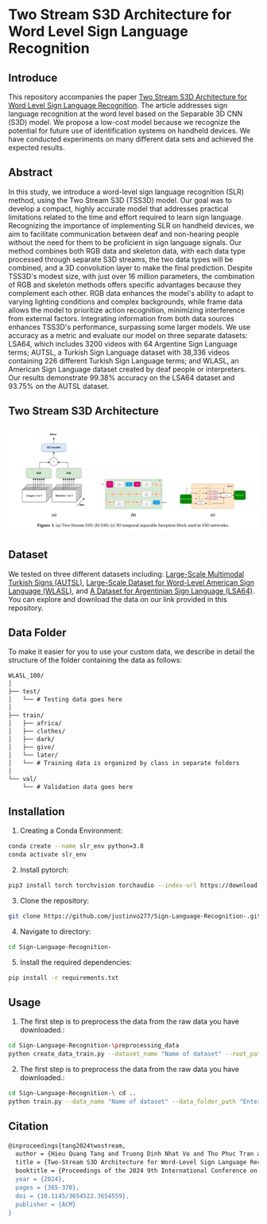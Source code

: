 # Two Stream S3D Architecture for Word Level Sign Language Recognition


## Introduce

This repository accompanies the paper [Two Stream S3D Architecture for Word Level Sign Language Recognition](https://dl.acm.org/doi/10.1145/3654522.3654559). The article addresses sign language recognition at the word level based on the Separable 3D CNN (S3D) model. We propose a low-cost model because we recognize the potential for future use of identification systems on handheld devices. We have conducted experiments on many different data sets and achieved the expected results.

## Abstract

In this study, we introduce a word-level sign language recognition (SLR) method, using the Two Stream S3D (TSS3D) model. Our goal was to develop a compact, highly accurate model that addresses practical limitations related to the time and effort required to learn sign language. Recognizing the importance of implementing SLR on handheld devices, we aim to facilitate communication between deaf and non-hearing people without the need for them to be proficient in sign language signals. Our method combines both RGB data and skeleton data, with each data type processed through separate S3D streams, the two data types will be combined, and a 3D convolution layer to make the final prediction. Despite TSS3D's modest size, with just over 16 million parameters, the combination of RGB and skeleton methods offers specific advantages because they complement each other. RGB data enhances the model's ability to adapt to varying lighting conditions and complex backgrounds, while frame data allows the model to prioritize action recognition, minimizing interference from external factors. Integrating information from both data sources enhances TSS3D's performance, surpassing some larger models. We use accuracy as a metric and evaluate our model on three separate datasets: LSA64, which includes 3200 videos with 64 Argentine Sign Language terms; AUTSL, a Turkish Sign Language dataset with 38,336 videos containing 226 different Turkish Sign Language terms; and WLASL, an American Sign Language dataset created by deaf people or interpreters. Our results demonstrate 99.38% accuracy on the LSA64 dataset and 93.75% on the AUTSL dataset.


## Two Stream S3D Architecture

![Architecture](images/architecture.png)

## Dataset

We tested on three different datasets including: [Large-Scale Multimodal Turkish Signs (AUTSL)](https://ieeexplore.ieee.org/abstract/document/9210578), [Large-Scale Dataset for Word-Level American Sign Language (WLASL)](https://github.com/dxli94/WLASL), and [A Dataset for Argentinian Sign Language (LSA64)](https://facundoq.github.io/datasets/lsa64/). You can explore and download the data on our link provided in this repository.

## Data Folder

To make it easier for you to use your custom data, we describe in detail the structure of the folder containing the data as follows:

```
WLASL_100/
│
├── test/
│   └── # Testing data goes here
│
├── train/
│   ├── africa/
│   ├── clothes/
│   ├── dark/
│   ├── give/
│   └── later/
│   └── # Training data is organized by class in separate folders
│
└── val/
    └── # Validation data goes here
```
## Installation

1. Creating a Conda Environment:
```bash
conda create --name slr_env python=3.8
conda activate slr_env
```

2. Install pytorch:
```bash
pip3 install torch torchvision torchaudio --index-url https://download.pytorch.org/whl/cu118
```

3. Clone the repository:
```bash
git clone https://github.com/justinvo277/Sign-Language-Recognition-.git
```

4. Navigate to directory:
```bash
cd Sign-Language-Recognition-
```

5. Install the required dependencies:
```bash
pip install -r requirements.txt
```
## Usage

1. The first step is to preprocess the data from the raw data you have downloaded.:
```bash
cd Sign-Language-Recognition-\preprocessing_data
python create_data_train.py --dataset_name "Name of dataset" --root_path "dataset folder" -dir_path "folder save dataset after preprocessing"
```

2. The first step is to preprocess the data from the raw data you have downloaded.:
```bash
cd Sign-Language-Recognition-\ cd ..
python train.py --data_name "Name of dataset" --data_folder_path "Enter your data folder path fter preprocessin" --num_classes "Enter number of classification" --batch_size "Enter batch size of a iteration" --lr "Enter learning rate for trainning"
```

## Citation

```bash
@inproceedings{tang2024twostream,
  author = {Hieu Quang Tang and Truong Dinh Nhat Vo and Tho Phuc Tran and Dong Dong Pham},
  title = {Two-Stream S3D Architecture for Word-Level Sign Language Recognition},
  booktitle = {Proceedings of the 2024 9th International Conference on Intelligent Information Technology (ICIIT '24)},
  year = {2024},
  pages = {365-370},
  doi = {10.1145/3654522.3654559},
  publisher = {ACM}
}
```